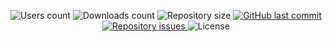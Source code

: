 <p align="center">
    <img alt="Users count" src="https://img.shields.io/amo/users/github-tema-escuro?color=24292e">
    
  <img alt="Downloads count" src="https://img.shields.io/amo/dw/github-tema-escuro?color=24292e">

  <img alt="Repository size" src="https://img.shields.io/github/repo-size/johnendz/Firefox-Extension-Github-Dark?color=24292e">
  
  <a href="https://github.com/johnendz/Firefox-Extension-Github-Dark/commits/master">
    <img alt="GitHub last commit" src="https://img.shields.io/github/last-commit/johnendz/Firefox-Extension-Github-Dark?color=24292e">
  </a>

  <a href="https://github.com/johnendz/Firefox-Extension-Github-Dark/issues">
    <img alt="Repository issues" src="https://img.shields.io/github/issues/johnendz/Firefox-Extension-Github-Dark?color=24292e">
  </a>

  <img alt="License" src="https://img.shields.io/badge/license-MIT-24292e">
</p>

